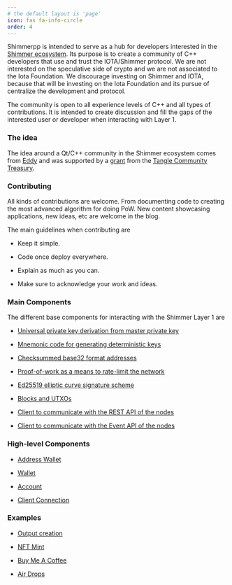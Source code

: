 ```yaml
---
# the default layout is 'page'
icon: fas fa-info-circle
order: 4
---
```


Shimmerpp is intended to serve as a hub for developers interested in the [Shimmer ecosystem](https://shimmer.network/).
Its purpose is to create a community of C++ developers that use and trust the IOTA/Shimmer protocol.
We are not interested on the speculative side of crypto and we are not associated to the Iota Foundation.
We discourage investing on Shimmer and IOTA, because that will be investing on the Iota Foundation and its pursue of centralize the development and protocol.


The community is open to all experience levels of C++ and all types of contributions.
It is intended to create discussion and fill the gaps of the interested user or developer when interacting with Layer 1.  


### The idea

The idea around a Qt/C++ community in the Shimmer ecosystem comes from [Eddy](https://eddytheco.github.io/) and was supported by a [grant](https://drive.google.com/file/d/1OreNx0aesdrQuHYCIU9wbD3c_ZbxNjnv/view?usp=share_link) from the
[Tangle Community Treasury](https://www.tangletreasury.org/).

 

### Contributing
All kinds of contributions are welcome.
From documenting code to creating the most advanced algorithm for doing PoW.
New content showcasing applications, new ideas, etc are welcome in the blog.
 
The main guidelines when contributing are

- Keep it simple.

- Code once deploy everywhere.

- Explain as much as you can. 

- Make sure to acknowledge your work and ideas. 


### Main Components

The different base components for interacting with the Shimmer Layer 1 are

- [Universal private key derivation from master private key](https://github.com/EddyTheCo/Qslip10)

- [Mnemonic code for generating deterministic keys](https://github.com/EddyTheCo/QBip39)

- [Checksummed base32 format addresses](https://github.com/EddyTheCo/Qbech32)

- [Proof-of-work as a means to rate-limit the network](https://github.com/EddyTheCo/Qpow-IOTA)

- [Ed25519 elliptic curve signature scheme](https://github.com/EddyTheCo/Qed25519)

- [Blocks and UTXOs](https://github.com/EddyTheCo/Qblock-IOTA) 

- [Client to communicate with the REST API of the nodes](https://github.com/EddyTheCo/Qclient-IOTA)

- [Client to communicate with the Event API of the nodes](https://github.com/EddyTheCo/QclientMqtt-IOTA)


### High-level Components

- [Address Wallet](https://github.com/EddyTheCo/QAddrBundle)

- [Wallet](https://github.com/EddyTheCo/qWallet-IOTA)

- [Account](https://github.com/EddyTheCo/account)

- [Client Connection](https://github.com/EddyTheCo/ConectionSettings)


### Examples

- [Output creation](https://github.com/EddyTheCo/OutsShimmerppExamples)

- [NFT Mint](https://github.com/EddyTheCo/NftMinter)

- [Buy Me A Coffee](https://github.com/EddyTheCo/BuyMeACoffe)

- [Air Drops](https://github.com/EddyTheCo/AirDropper)
